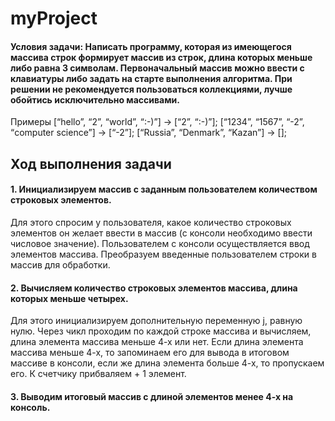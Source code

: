 # myProject
#### Условия задачи: Написать программу, которая из имеющегося массива строк формирует массив из строк, длина которых меньше либо равна 3 символам. Первоначальный массив можно ввести с клавиатуры либо задать на старте выполнения алгоритма. При решении не рекомендуется пользоваться коллекциями, лучше обойтись исключительно массивами.
Примеры   [“hello”, “2”, “world”, “:-)”] → [“2”, “:-)”];
          [“1234”, “1567”, “-2”, “computer science”] → [“-2”];
          [“Russia”, “Denmark”, “Kazan”] → [];
## Ход выполнения задачи
#### 1. Инициализируем массив с заданным пользователем количеством строковых элементов.
 Для этого спросим у пользователя, какое количество строковых элементов он желает ввести в массив (с консоли необходимо ввести числовое значение). Пользователем с консоли осуществляется ввод элементов массива. Преобразуем введенные пользователем строки в массив для обработки.
#### 2. Вычисляем количество строковых элементов массива, длина которых меньше четырех. 
Для этого инициализируем дополнительную переменную j, равную нулю.  Через чикл проходим по каждой строке массива и вычисляем, длина элемента массива меньше 4-х или нет. Если длина элемента массива меньше 4-х, то запоминаем его для вывода в итоговом массиве в консоли, если же длина элемента больше 4-х, то пропускаем его. К счетчику прибваляем + 1 элемент.
#### 3. Выводим итоговый массив с длиной элементов менее 4-х на консоль.


